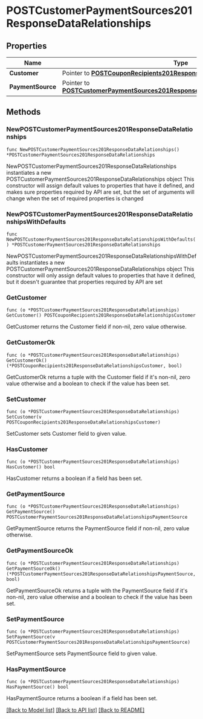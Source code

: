 # POSTCustomerPaymentSources201ResponseDataRelationships

## Properties

Name | Type | Description | Notes
------------ | ------------- | ------------- | -------------
**Customer** | Pointer to [**POSTCouponRecipients201ResponseDataRelationshipsCustomer**](POSTCouponRecipients201ResponseDataRelationshipsCustomer.md) |  | [optional] 
**PaymentSource** | Pointer to [**POSTCustomerPaymentSources201ResponseDataRelationshipsPaymentSource**](POSTCustomerPaymentSources201ResponseDataRelationshipsPaymentSource.md) |  | [optional] 

## Methods

### NewPOSTCustomerPaymentSources201ResponseDataRelationships

`func NewPOSTCustomerPaymentSources201ResponseDataRelationships() *POSTCustomerPaymentSources201ResponseDataRelationships`

NewPOSTCustomerPaymentSources201ResponseDataRelationships instantiates a new POSTCustomerPaymentSources201ResponseDataRelationships object
This constructor will assign default values to properties that have it defined,
and makes sure properties required by API are set, but the set of arguments
will change when the set of required properties is changed

### NewPOSTCustomerPaymentSources201ResponseDataRelationshipsWithDefaults

`func NewPOSTCustomerPaymentSources201ResponseDataRelationshipsWithDefaults() *POSTCustomerPaymentSources201ResponseDataRelationships`

NewPOSTCustomerPaymentSources201ResponseDataRelationshipsWithDefaults instantiates a new POSTCustomerPaymentSources201ResponseDataRelationships object
This constructor will only assign default values to properties that have it defined,
but it doesn't guarantee that properties required by API are set

### GetCustomer

`func (o *POSTCustomerPaymentSources201ResponseDataRelationships) GetCustomer() POSTCouponRecipients201ResponseDataRelationshipsCustomer`

GetCustomer returns the Customer field if non-nil, zero value otherwise.

### GetCustomerOk

`func (o *POSTCustomerPaymentSources201ResponseDataRelationships) GetCustomerOk() (*POSTCouponRecipients201ResponseDataRelationshipsCustomer, bool)`

GetCustomerOk returns a tuple with the Customer field if it's non-nil, zero value otherwise
and a boolean to check if the value has been set.

### SetCustomer

`func (o *POSTCustomerPaymentSources201ResponseDataRelationships) SetCustomer(v POSTCouponRecipients201ResponseDataRelationshipsCustomer)`

SetCustomer sets Customer field to given value.

### HasCustomer

`func (o *POSTCustomerPaymentSources201ResponseDataRelationships) HasCustomer() bool`

HasCustomer returns a boolean if a field has been set.

### GetPaymentSource

`func (o *POSTCustomerPaymentSources201ResponseDataRelationships) GetPaymentSource() POSTCustomerPaymentSources201ResponseDataRelationshipsPaymentSource`

GetPaymentSource returns the PaymentSource field if non-nil, zero value otherwise.

### GetPaymentSourceOk

`func (o *POSTCustomerPaymentSources201ResponseDataRelationships) GetPaymentSourceOk() (*POSTCustomerPaymentSources201ResponseDataRelationshipsPaymentSource, bool)`

GetPaymentSourceOk returns a tuple with the PaymentSource field if it's non-nil, zero value otherwise
and a boolean to check if the value has been set.

### SetPaymentSource

`func (o *POSTCustomerPaymentSources201ResponseDataRelationships) SetPaymentSource(v POSTCustomerPaymentSources201ResponseDataRelationshipsPaymentSource)`

SetPaymentSource sets PaymentSource field to given value.

### HasPaymentSource

`func (o *POSTCustomerPaymentSources201ResponseDataRelationships) HasPaymentSource() bool`

HasPaymentSource returns a boolean if a field has been set.


[[Back to Model list]](../README.md#documentation-for-models) [[Back to API list]](../README.md#documentation-for-api-endpoints) [[Back to README]](../README.md)



